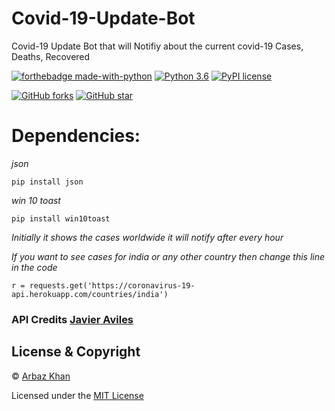 # Covid-19-Update-Bot
Covid-19 Update Bot that will Notifiy about the current covid-19 Cases, Deaths, Recovered

[![forthebadge made-with-python](http://ForTheBadge.com/images/badges/made-with-python.svg)](https://www.python.org/)                  [![Python 3.6](https://img.shields.io/badge/python-3.6-blue.svg)](https://www.python.org/downloads/release/python-360/)          [![PyPI license](https://img.shields.io/pypi/l/ansicolortags.svg)](https://pypi.python.org/pypi/ansicolortags/)

 [![GitHub forks](https://img.shields.io/github/forks/arbazkhan4712/Covid-19-Update-Bot?style=social)](https://GitHub.com/Naereen/StrapDown.js/network/)                 [![GitHub star](https://img.shields.io/github/stars/arbazkhan4712/Covid-19-Update-Bot?style=social)](https://GitHub.com/Naereen/StrapDown.js/network/)




# Dependencies:
*json*

```
pip install json
```
*win 10 toast*

```
pip install win10toast
```

*Initially it shows the cases worldwide it will notify after every hour*

*If you want to see cases for india or any other country then change this line in the code*
```
r = requests.get('https://coronavirus-19-api.herokuapp.com/countries/india')
```

### API Credits [Javier Aviles](https://github.com/javieraviles)



## License & Copyright
© [Arbaz Khan](https://arbazkhan4712.github.io/Contact.html)

Licensed under the [MIT License](License)
